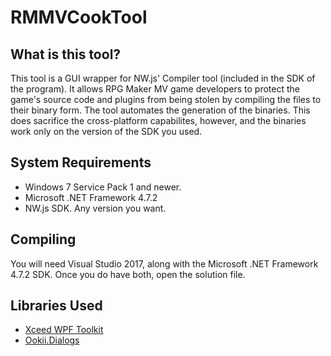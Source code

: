 # RMMVCookTool

## What is this tool?
This tool is a GUI wrapper for NW.js' Compiler tool (included in the SDK of the program). It allows RPG Maker MV game developers to protect the game's source code and plugins from being stolen by compiling the files to their binary form. The tool automates the generation of the binaries. This does sacrifice the cross-platform capabilites, however, and the binaries work only on the version of the SDK you used.

## System Requirements

- Windows 7 Service Pack 1 and newer.
- Microsoft .NET Framework 4.7.2
- NW.js SDK. Any version you want.

## Compiling

You will need Visual Studio 2017, along with the Microsoft .NET Framework 4.7.2 SDK. Once you do have both, open the solution file.

## Libraries Used
- [Xceed WPF Toolkit](https://github.com/xceedsoftware/wpftoolkit)
- [Ookii.Dialogs](https://github.com/acemod13/RMMVCookTool/releases/tag/1.2.0-20180925)
